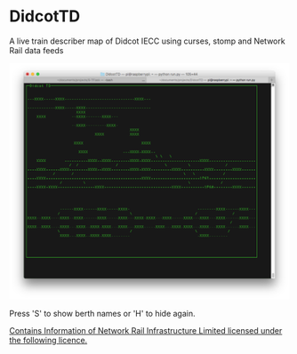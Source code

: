 # DidcotTD
A live train describer map of Didcot IECC using curses, stomp and Network Rail data feeds

![Didcot TD](/images/DidcotTD.png)

Press 'S' to show berth names or 'H' to hide again.


[Contains Information of Network Rail Infrastructure Limited licensed under the following licence.](https://www.networkrail.co.uk/data-feeds/terms-and-conditions)